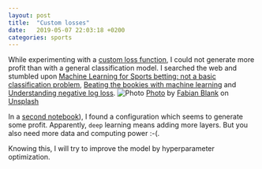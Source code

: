 ```yaml
---
layout: post
title:  "Custom losses"
date:   2019-05-07 22:03:18 +0200
categories: sports
---
```


While experimenting with a [custom loss function](https://github.com/Gearlux/football-predictor/blob/master/04_custom_loss_function.ipynb), I could not generate more profit than with a general classification model. I searched the web and stumbled upon [Machine Learning for Sports betting: not a basic classification problem](https://medium.com/@media_73863/machine-learning-for-sports-betting-not-a-basic-classification-problem-b42ae4900782), [Beating the bookies with machine learning](https://medium.com/vantageai/beating-the-bookies-with-machine-learning-7b429a0b5980) and [Understanding negative log loss](https://towardsdatascience.com/understanding-negative-log-loss-8c3e77fafb79).
![Photo](https://images.unsplash.com/photo-1459257831348-f0cdd359235f?ixlib=rb-1.2.1&ixid=eyJhcHBfaWQiOjEyMDd9&auto=format&fit=crop&w=1500&q=80)
[Photo](https://unsplash.com/photos/pElSkGRA2NU) by [Fabian Blank](https://unsplash.com/photos/pElSkGRA2NU?utm_source=unsplash&utm_medium=referral&utm_content=creditCopyText) on [Unsplash](https://unsplash.com/search/photos/money?utm_source=unsplash&utm_medium=referral&utm_content=creditCopyText)


In a [second notebook](https://github.com/Gearlux/football-predictor/blob/master/05_more_loss_functions.ipynb)), 
I found a configuration which seems to generate some profit. Apparently, `deep` learning means adding more layers.
But you also need more data and computing power :-(.

Knowing this, I will try to improve the model by hyperparameter optimization.
